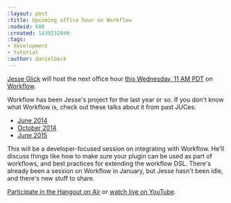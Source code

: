 ```yaml
---
:layout: post
:title: Upcoming office hour on Workflow
:nodeid: 600
:created: 1439232049
:tags:
- development
- tutorial
:author: danielbeck
---
```

[Jesse Glick](https://github.com/jglick/) will host the next office hour [this Wednesday, 11 AM PDT](http://www.timeanddate.com/worldclock/fixedtime.html?msg=Jenkins+Office+Hours&iso=20150812T11&p1=283&ah=1) on [Workflow](https://github.com/jenkinsci/workflow-plugin#introduction).

Workflow has been Jesse's project for the last year or so. If you don't know what Workflow is, check out these talks about it from past JUCes: 

* [June 2014](https://www.cloudbees.com/event/topic/workflow-jenkins)
* [October 2014](https://www.cloudbees.com/event/topic/workflow-jenkins-0)
* [June 2015](https://www.cloudbees.com/jenkins/juc-2015/abstracts/us-east/01-02-1400-glick)

This will be a developer-focused session on integrating with Workflow. He'll discuss things like how to make sure your plugin can be used as part of workflows, and best practices for extending the workflow DSL. There's already been a session on Workflow in January, but Jesse hasn't been idle, and there's new stuff to share.

[Participate in the Hangout on Air](https://plus.google.com/hangouts/_/hoaevent/AP36tYe_81PXXNUWUvZxqF9VcIgtdsP9nHzt8rhqY8tKpte_sDkMbg) or [watch live on YouTube](http://www.youtube.com/watch?v=4zdy7XGx3PA).
